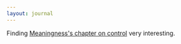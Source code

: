 ```yaml
---
layout: journal
---
```

Finding [Meaningness's chapter on control](https://meaningness.com/control) very interesting.